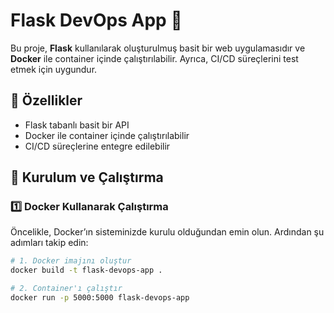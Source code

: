 # Flask DevOps App 🚀

Bu proje, **Flask** kullanılarak oluşturulmuş basit bir web uygulamasıdır ve **Docker** ile container içinde çalıştırılabilir. Ayrıca, CI/CD süreçlerini test etmek için uygundur.

## 📌 Özellikler
- Flask tabanlı basit bir API
- Docker ile container içinde çalıştırılabilir
- CI/CD süreçlerine entegre edilebilir

## 🚀 Kurulum ve Çalıştırma

### 1️⃣ Docker Kullanarak Çalıştırma
Öncelikle, Docker’ın sisteminizde kurulu olduğundan emin olun.
Ardından şu adımları takip edin:

```sh
# 1. Docker imajını oluştur
docker build -t flask-devops-app .

# 2. Container'ı çalıştır
docker run -p 5000:5000 flask-devops-app
